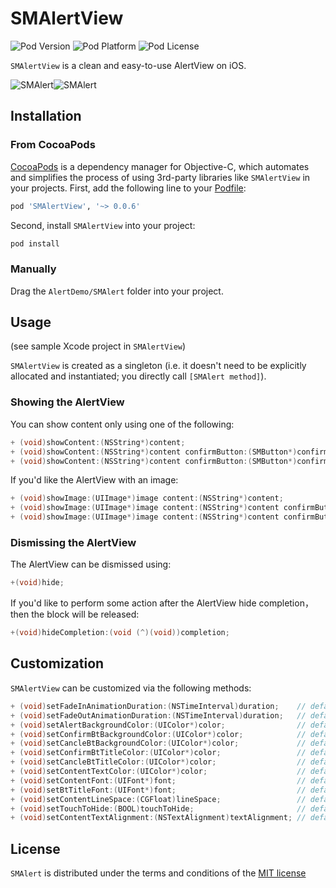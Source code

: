 # SMAlertView

![Pod Version](https://img.shields.io/cocoapods/v/SMAlertView.svg?style=flat)
![Pod Platform](https://img.shields.io/cocoapods/p/SMAlertView.svg?style=flat)
![Pod License](https://img.shields.io/cocoapods/l/SVProgressHUD.svg?style=flat)

`SMAlertView` is a clean and easy-to-use AlertView on iOS.

![SMAlert](http://obon901vh.bkt.clouddn.com/smalert1.gif)![SMAlert](http://obon901vh.bkt.clouddn.com/smalert2.gif)



## Installation

### From CocoaPods

[CocoaPods](http://cocoapods.org) is a dependency manager for Objective-C, which automates and simplifies the process of using 3rd-party libraries like `SMAlertView` in your projects. First, add the following line to your [Podfile](http://guides.cocoapods.org/using/using-cocoapods.html):

```ruby
pod 'SMAlertView', '~> 0.0.6'
```

Second, install `SMAlertView` into your project:

```ruby
pod install
```

### Manually

Drag the `AlertDemo/SMAlert` folder into your project.



## Usage

(see sample Xcode project in `SMAlertView`)

`SMAlertView` is created as a singleton (i.e. it doesn't need to be explicitly allocated and instantiated; you directly call `[SMAlert method]`).

### Showing the AlertView

You can show content only using one of the following:

```objective-c
+ (void)showContent:(NSString*)content;
+ (void)showContent:(NSString*)content confirmButton:(SMButton*)confirmButton;
+ (void)showContent:(NSString*)content confirmButton:(SMButton*)confirmButton cancleButton:(SMButton*)cancleButton;
```

If you'd like the AlertView with an image:

```objective-c
+ (void)showImage:(UIImage*)image content:(NSString*)content;
+ (void)showImage:(UIImage*)image content:(NSString*)content confirmButton:		(SMButton*)confirmButton;
+ (void)showImage:(UIImage*)image content:(NSString*)content confirmButton:(SMButton*)confirmButton cancleButton:(SMButton*)cancleButton;
```

### Dismissing the AlertView

The AlertView can be dismissed using:

```objective-c
+(void)hide;
```

If you'd like to perform some action after the AlertView hide completion，then the block will be released:

```objective-c
+(void)hideCompletion:(void (^)(void))completion;
```



## Customization

`SMAlertView` can be customized via the following methods:

```objective-c
+ (void)setFadeInAnimationDuration:(NSTimeInterval)duration;	// default is 0.15
+ (void)setFadeOutAnimationDuration:(NSTimeInterval)duration;	// default is 0.15
+ (void)setAlertBackgroundColor:(UIColor*)color;				// default is clear clolor
+ (void)setConfirmBtBackgroundColor:(UIColor*)color;			// default is white clolor
+ (void)setCancleBtBackgroundColor:(UIColor*)color;				// default is white clolor
+ (void)setConfirmBtTitleColor:(UIColor*)color;					// default is red clolor
+ (void)setCancleBtTitleColor:(UIColor*)color;					// default is blue clolor
+ (void)setContentTextColor:(UIColor*)color;					// default is black clolor
+ (void)setContentFont:(UIFont*)font;							// default is 15 
+ (void)setBtTitleFont:(UIFont*)font;							// default is 15 
+ (void)setContentLineSpace:(CGFloat)lineSpace;					// default is 4
+ (void)setTouchToHide:(BOOL)touchToHide;						// default is NO
+ (void)setContentTextAlignment:(NSTextAlignment)textAlignment;	// default is left

```



## License

`SMAlert` is distributed under the terms and conditions of the [MIT license](https://github.com/liqingfa/SMAlertView/blob/master/LICENSE)

